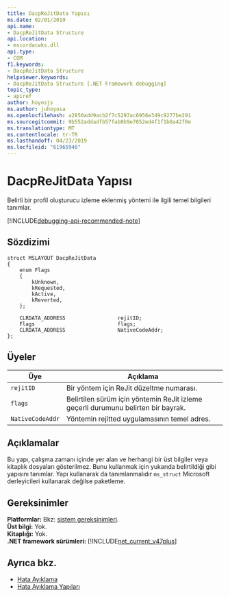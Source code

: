 ```yaml
---
title: DacpReJitData Yapısı
ms.date: 02/01/2019
api.name:
- DacpReJitData Structure
api.location:
- mscordacwks.dll
api.type:
- COM
f1.keywords:
- DacpReJitData Structure
helpviewer.keywords:
- DacpReJitData Structure [.NET Framework debugging]
topic_type:
- apiref
author: hoyosjs
ms.author: juhoyosa
ms.openlocfilehash: a2850add9acb2f7c5297ac6956e349c9277be291
ms.sourcegitcommit: 9b552addadfb57fab0b9e7852ed4f1f1b8a42f8e
ms.translationtype: MT
ms.contentlocale: tr-TR
ms.lasthandoff: 04/23/2019
ms.locfileid: "61965946"
---
```

# <a name="dacprejitdata-structure"></a>DacpReJitData Yapısı

Belirli bir profil oluşturucu izleme eklenmiş yöntemi ile ilgili temel bilgileri tanımlar.

[!INCLUDE[debugging-api-recommended-note](../../../../includes/debugging-api-recommended-note.md)]

## <a name="syntax"></a>Sözdizimi

```
struct MSLAYOUT DacpReJitData
{
    enum Flags
    {
        kUnknown,
        kRequested,
        kActive,
        kReverted,
    };

    CLRDATA_ADDRESS                 rejitID;
    Flags                           flags;
    CLRDATA_ADDRESS                 NativeCodeAddr;
};
```

## <a name="members"></a>Üyeler

| Üye           | Açıklama                                                                                      |
| ---------------- | ------------------------------------------------------------------------------------------------ |
| `rejitID`        | Bir yöntem için ReJit düzeltme numarası.                                                          |
| `flags`          | Belirtilen sürüm için yöntemin ReJit izleme geçerli durumunu belirten bir bayrak. |
| `NativeCodeAddr` | Yöntemin rejitted uygulamasının temel adres.                                         |

## <a name="remarks"></a>Açıklamalar

Bu yapı, çalışma zamanı içinde yer alan ve herhangi bir üst bilgiler veya kitaplık dosyaları gösterilmez. Bunu kullanmak için yukarıda belirtildiği gibi yapısını tanımlar. Yapı kullanarak da tanımlanmalıdır `ms_struct` Microsoft derleyicileri kullanarak değilse paketleme.

## <a name="requirements"></a>Gereksinimler
**Platformlar:** Bkz: [sistem gereksinimleri](../../../../docs/framework/get-started/system-requirements.md).  
**Üst bilgi:** Yok.  
**Kitaplığı:** Yok.  
**.NET framework sürümleri:** [!INCLUDE[net_current_v47plus](../../../../includes/net-current-v47plus.md)]  

## <a name="see-also"></a>Ayrıca bkz.

- [Hata Ayıklama](../../../../docs/framework/unmanaged-api/debugging/index.md)
- [Hata Ayıklama Yapıları](../../../../docs/framework/unmanaged-api/debugging/debugging-structures.md)
